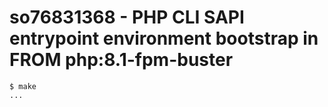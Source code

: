 # so76831368 - PHP CLI SAPI entrypoint environment bootstrap in FROM php:8.1-fpm-buster

<!--

  This file is part of so76831368, Copyright (C) 2023 hakre
  <https://hakre.wordpress.com>.

  This program is free software: you can redistribute it and/or modify
  it under the terms of the GNU Affero General Public Licence as
  published by the Free Software Foundation, either version 3 of the
  Licence, or (at your option) any later version.

  This program is distributed in the hope that it will be useful, but
  WITHOUT ANY WARRANTY; without even the implied warranty of
  MERCHANTABILITY or FITNESS FOR A PARTICULAR PURPOSE.  See the GNU
  Affero General Public Licence for more details.

  You should have received a copy of the GNU Affero General Public
  Licence along with this program.  If not, see
  <https://www.gnu.org/licenses/>.

-->

~~~console
$ make
...
~~~
